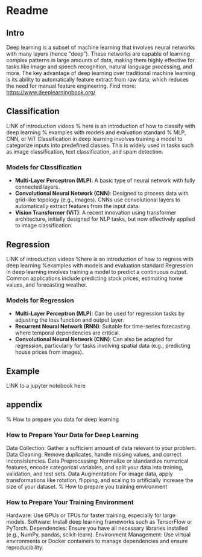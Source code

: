 # Readme

## Intro

Deep learning is a subset of machine learning that involves neural networks with many layers (hence "deep"). These networks are capable of learning complex patterns in large amounts of data, making them highly effective for tasks like image and speech recognition, natural language processing, and more. The key advantage of deep learning over traditional machine learning is its ability to automatically feature extract from raw data, which reduces the need for manual feature engineering.
Find more:
https://www.deeplearningbook.org/
## Classification 
LINK of introduction videos
% here is an introduction of how to classify with deep learning
% examples with models and evaluation standard
% MLP, CNN, or ViT
Classification in deep learning involves training a model to categorize inputs into predefined classes. This is widely used in tasks such as image classification, text classification, and spam detection. 
### Models for Classification
- **Multi-Layer Perceptron (MLP)**: A basic type of neural network with fully connected layers.
- **Convolutional Neural Network (CNN)**: Designed to process data with grid-like topology (e.g., images). CNNs use convolutional layers to automatically extract features from the input data.
- **Vision Transformer (ViT)**: A recent innovation using transformer architecture, initially designed for NLP tasks, but now effectively applied to image classification.


## Regression
LINK of introduction videos
%here is an introduction of how to regress with deep learning
%examples with models and evaluation standard
Regression in deep learning involves training a model to predict a continuous output. Common applications include predicting stock prices, estimating home values, and forecasting weather.
### Models for Regression
- **Multi-Layer Perceptron (MLP)**: Can be used for regression tasks by adjusting the loss function and output layer.
- **Recurrent Neural Network (RNN)**: Suitable for time-series forecasting where temporal dependencies are critical.
- **Convolutional Neural Network (CNN)**: Can also be adapted for regression, particularly for tasks involving spatial data (e.g., predicting house prices from images).

## Example
LINK to a jupyter notebook here

## appendix 
% How to prepare you data for deep learning
### How to Prepare Your Data for Deep Learning
Data Collection: Gather a sufficient amount of data relevant to your problem.
Data Cleaning: Remove duplicates, handle missing values, and correct inconsistencies.
Data Preprocessing: Normalize or standardize numerical features, encode categorical variables, and split your data into training, validation, and test sets.
Data Augmentation: For image data, apply transformations like rotation, flipping, and scaling to artificially increase the size of your dataset.
% How to prepare you training environment
### How to Prepare Your Training Environment
Hardware: Use GPUs or TPUs for faster training, especially for large models.
Software: Install deep learning frameworks such as TensorFlow or PyTorch.
Dependencies: Ensure you have all necessary libraries installed (e.g., NumPy, pandas, scikit-learn).
Environment Management: Use virtual environments or Docker containers to manage dependencies and ensure reproducibility.
